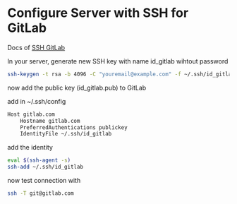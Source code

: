 # Configure Server with SSH for GitLab

Docs of [SSH GitLab](https://gitlab.com/help/ssh/README#generating-a-new-ssh-key-pair)

In your server, generate new SSH key with name id_gitlab wihtout password

```bash
ssh-keygen -t rsa -b 4096 -C "youremail@example.com" -f ~/.ssh/id_gitlab
```

now add the public key (id_gitlab.pub) to GitLab

add in ~/.ssh/config

```bash
Host gitlab.com
    Hostname gitlab.com
    PreferredAuthentications publickey
    IdentityFile ~/.ssh/id_gitlab
```

add the identity
```bash
eval $(ssh-agent -s)
ssh-add ~/.ssh/id_gitlab
```

now test connection with

```bash
ssh -T git@gitlab.com
```